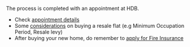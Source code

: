 The process is completed with an appointment at HDB.

- Check [appointment details](https://services2.hdb.gov.sg/webapp/BB31AWDashboardWeb/BB31PLogin.jsp)
- Some [considerations](https://www.hdb.gov.sg/cs/infoweb/residential/buying-a-flat/resale/conditions-after-buying) on buying a resale flat (e.g Minimum Occupation Period, Resale levy)
- After buying your new home, do remember to [apply for Fire Insurance](https://www.hdb.gov.sg/cs/infoweb/residential/living-in-an-hdb-flat/fire-insurance) 
